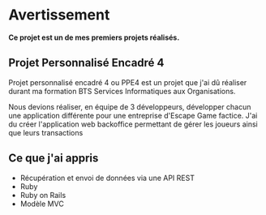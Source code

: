 # Avertissement
**Ce projet est un de mes premiers projets réalisés.**

## Projet Personnalisé Encadré 4
Projet personnalisé encadré 4 ou PPE4 est un projet que j'ai dû réaliser durant ma formation BTS Services Informatiques aux Organisations.

Nous devions réaliser, en équipe de 3 développeurs, développer chacun une application différente pour une entreprise d'Escape Game factice. 
J'ai du créer l'application web backoffice permettant de gérer les joueurs ainsi que leurs transactions

## Ce que j'ai appris
* Récupération et envoi de données via une API REST
* Ruby
* Ruby on Rails
* Modèle MVC

